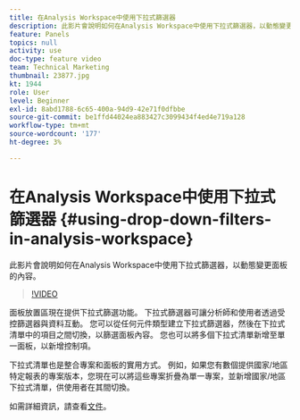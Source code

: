 ```yaml
---
title: 在Analysis Workspace中使用下拉式篩選器
description: 此影片會說明如何在Analysis Workspace中使用下拉式篩選器，以動態變更面板的內容。
feature: Panels
topics: null
activity: use
doc-type: feature video
team: Technical Marketing
thumbnail: 23877.jpg
kt: 1944
role: User
level: Beginner
exl-id: 8abd1788-6c65-400a-94d9-42e71f0dfbbe
source-git-commit: be1ffd44024ea883427c3099434f4ed4e719a128
workflow-type: tm+mt
source-wordcount: '177'
ht-degree: 3%

---
```


# 在Analysis Workspace中使用下拉式篩選器 {#using-drop-down-filters-in-analysis-workspace}

此影片會說明如何在Analysis Workspace中使用下拉式篩選器，以動態變更面板的內容。

>[!VIDEO](https://video.tv.adobe.com/v/23877/?quality=12)

面板放置區現在提供下拉式篩選功能。 下拉式篩選器可讓分析師和使用者透過受控篩選器與資料互動。 您可以從任何元件類型建立下拉式篩選器，然後在下拉式清單中的項目之間切換，以篩選面板內容。 您也可以將多個下拉式清單新增至單一面板，以新增控制項。

下拉式清單也是整合專案和面板的實用方式。 例如，如果您有數個提供國家/地區特定報表的專案版本，您現在可以將這些專案折疊為單一專案，並新增國家/地區下拉式清單，供使用者在其間切換。

如需詳細資訊，請查看[文件](https://experienceleague.adobe.com/docs/analytics/analyze/analysis-workspace/panels/panels.html?lang=en)。
